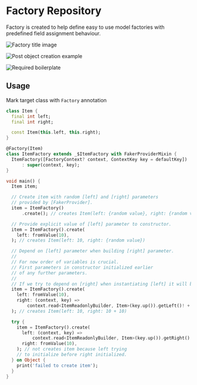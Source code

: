 # Factory Repository

Factory is created to help define easy to use model factories with predefined field assignment behaviour.


![Factory title image](https://images2.imgbox.com/f9/33/4DBaGMQJ_o.png)

![Post object creation example](https://images2.imgbox.com/e4/56/ldRTzQbL_o.png)

![Required boilerplate](https://images2.imgbox.com/d6/0e/Zu9QxRV5_o.png)

## Usage

Mark target class with `Factory` annotation

```dart
class Item {
  final int left;
  final int right;

  const Item(this.left, this.right);
}

@Factory(Item)
class ItemFactory extends _$ItemFactory with FakerProviderMixin {
  ItemFactory([FactoryContext? context, ContextKey key = defaultKey])
      : super(context, key);
}

void main() {
  Item item;

  // Create item with random [left] and [right] parameters
  // provided by [FakerProvider].
  item = ItemFactory()
      .create(); // creates Item(left: {random value}, right: {random value})

  // Provide explicit value of [left] parameter to constructor.
  item = ItemFactory().create(
    left: fromValue(10),
  ); // creates Item(left: 10, right: {random value})

  // Depend on [left] parameter when building [right] parameter.
  //
  // For now order of variables is crucial.
  // First parameters in constructor initialized earlier
  // of any further parameters.
  //
  // If we try to depend on [right] when instantiating [left] it will be null.
  item = ItemFactory().create(
    left: fromValue(10),
    right: (context, key) =>
        context.read<ItemReadonlyBuilder, Item>(key.up()).getLeft()! + 10,
  ); // creates Item(left: 10, right: 10 + 10)

  try {
    item = ItemFactory().create(
      left: (context, key) =>
          context.read<ItemReadonlyBuilder, Item>(key.up()).getRight()!,
      right: fromValue(10),
    ); // not creates item because left trying
    // to initialize before right initialized.
  } on Object {
    print('failed to create item');
  }
}
```
